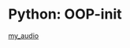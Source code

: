 # Python: OOP-init

[my_audio](https://drive.google.com/drive/u/0/folders/1hhtf2WnhLMNz0iy4vcSsScIEnmXExi07)
